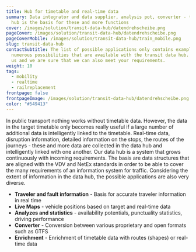```yaml
---
title: Hub for timetable and real-time data
summary: Data integrator and data supplier, analysis pot, con­verter - the data
  hub is the basis for these and more functions
cover: /images/solution/transit-data-hub/datendrehscheibe.png
pageCover: /images/solution/transit-data-hub/datendrehscheibe.png
pageCoverMobile: /images/solution/transit-data-hub/train_mobile.png
slug: transit-data-hub
contactSubtitle: The list of possible applications only contains examples of the
  numerous possibilities that are available with the transit data hub. Contact
  us and we are sure that we can also meet your requirements.
weight: 10
tags:
  - mobility
  - realtime
  - railreplacement
frontpage: false
frontpageImage: /images/solution/transit-data-hub/datendrehscheibe.png
color: "#549413"
---
```

In public transport nothing works without timetable data. However, the data in the target timetable only becomes really useful if a large number of additional data is intelligently linked to the timetable. Real-time data, disruption information, detailed information on the stops, the routes of the journeys - these and more data are collected in the data hub and intelligently linked with one another. Our data hub is a system that grows continuously with incoming requirements. The basis are data structures that are aligned with the VDV and NetEx standards in order to be able to cover the many requirements of an information system for traffic. Considering the extent of information in the data hub, the possible applications are also very diverse.

<ResponsiveImage alt="Maps" desktop="/images/solution/transit-data-hub/sbb.jpg" mobile="/images/solution/transit-data-hub/maps-4-.jpg" />

* **Traveler and fault information**  - Basis for accurate traveler information in real time
* **Live Maps**  - vehicle positions based on target and real-time data
* **Analyzes and statistics**  - availability potentials, punctuality statistics, driving performance
* **Converter**  - Conversion between various proprietary and open formats such as GTFS
* **Enrichment**  - Enrichment of timetable data with routes (shapes) or real-time data
